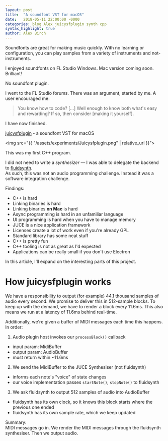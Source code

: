 ```yaml
---
layout: post
title:  "A soundfont VST for macOS"
date:   2018-05-11 22:00:00 -0000
categories: blog Alex juicysfplugin synth cpp
syntax_highlight: true
author: Alex Birch
---
```


Soundfonts are great for making music quickly. With no learning or configuration, you can play samples from a variety of instruments and not-instruments.

I enjoyed soundfonts on FL Studio Windows. Mac version coming soon. Brilliant!

No soundfont plugin.

I went to the FL Studio forums. There was an argument, started by me. A user encouraged me:

> You know how to code? […] Well enough to know both what's easy and rewarding? If so, then consider [making it yourself].

I have now finished.

[juicysfplugin](https://github.com/Birch-san/juicysfplugin) - a soundfont VST for macOS

<img src="{{ "/assets/experiments/Juicysfplugin.png" | relative_url }}">

This was my first C++ program.

I did not need to write a _synthesizer_ — I was able to delegate the backend to [fluidsynth](http://www.fluidsynth.org/).  
As such, this was not an audio programming challenge. Instead it was a software integration challenge.

Findings:

- C++ is hard
- Linking binaries is hard
- Linking binaries **on Mac** is hard
- Async programming is hard in an unfamiliar language
- UI programming is hard when you have to manage memory
- JUCE is a nice application framework
- Licenses create a lot of work even if you're already GPL
- Standard library has some neat stuff
- C++ is pretty fun
- C++ tooling is not as great as I'd expected
- Applications can be really small if you don't use Electron

In this article, I'll expand on the interesting parts of this project.

# How juicysfplugin works

We have a responsibility to output (for example) 44.1 thousand samples of audio every second.
We promise to deliver this in 512-sample blocks. To keep up with the demand, we have to render a block every 11.6ms. This also means we run at a latency of 11.6ms behind real-time.

Additionally, we're given a buffer of MIDI messages each time this happens. In order:

1. Audio plugin host invokes our `processBlock()` callback
  - input param: MidiBuffer
  - output param: AudioBuffer
  - must return within ~11.6ms
2. We send the MidiBuffer to the JUCE Synthesiser (not fluidsynth)
  - informs each note's "voice" of state changes
  - our voice implementation passes `startNote()`, `stopNote()` to fluidsynth
3. We ask fluidsynth to output 512 samples of audio into AudioBuffer
  - fluidsynth has its own clock, so it knows this block starts where the previous one ended
  - fluidsynth has its own sample rate, which we keep updated

Summary:  
MIDI messages go in. We render the MIDI messages through the fluidsynth synthesiser. Then we output audio.

